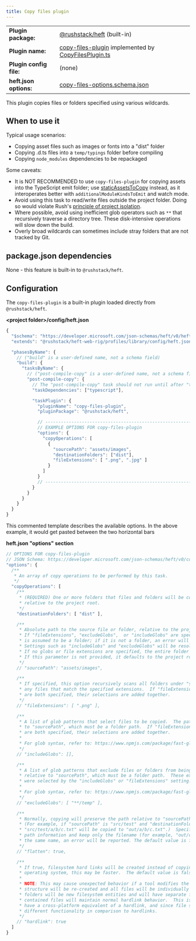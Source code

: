 ```yaml
---
title: Copy files plugin
---
```


<!-- prettier-ignore-start -->
|     |     |
| --- | --- |
| **Plugin package:** | [@rushstack/heft](https://github.com/microsoft/rushstack/tree/main/apps/heft) (built-in) |
| **Plugin name:** | [copy-files-plugin](https://github.com/microsoft/rushstack/blob/main/apps/heft/heft-plugin.json) implemented by [CopyFilesPlugin.ts](https://github.com/microsoft/rushstack/blob/main/apps/heft/src/plugins/CopyFilesPlugin.ts) |
| **Plugin config file:** | (none) |
| **heft.json options:** | [copy-files-options.schema.json](https://developer.microsoft.com/json-schemas/heft/v0/copy-files-options.schema.json) |
<!-- prettier-ignore-end -->

This plugin copies files or folders specified using various wildcards.

## When to use it

Typical usage scenarios:

- Copying asset files such as images or fonts into a "dist" folder
- Copying .d.ts files into a `temp/typings` folder before compiling
- Copying `node_modules` dependencies to be repackaged

Some caveats:

- It is NOT RECOMMENDED to use `copy-files-plugin` for copying assets into the TypeScript emit folder;
  use [staticAssetsToCopy](../plugins/typescript.md) instead, as it interoperates better with
  `additionalModuleKindsToEmit` and watch mode.
- Avoid using this task to read/write files outside the project folder. Doing so would violate Rush's
  [principle of project isolation](../tutorials/heft_and_rush.md).
- Where possible, avoid using inefficient glob operators such as `**` that recursively traverse a directory tree.
  These disk-intensive operations will slow down the build.
- Overly broad wildcards can sometimes include stray folders that are not tracked by Git.

## package.json dependencies

None - this feature is built-in to `@rushstack/heft`.

## Configuration

The `copy-files-plugin` is a built-in plugin loaded directly from `@rushstack/heft`.

**&lt;project folder&gt;/config/heft.json**

```js
{
  "$schema": "https://developer.microsoft.com/json-schemas/heft/v0/heft.schema.json",
  "extends": "@rushstack/heft-web-rig/profiles/library/config/heft.json",

  "phasesByName": {
    // ("build" is a user-defined name, not a schema field)
    "build": {
      "tasksByName": {
        // ("post-compile-copy" is a user-defined name, not a schema field)
        "post-compile-copy": {
          // The "post-compile-copy" task should not run until after "typescript" completes
          "taskDependencies": ["typescript"],

          "taskPlugin": {
            "pluginName": "copy-files-plugin",
            "pluginPackage": "@rushstack/heft",

            // --------------------------------------------------------------
            // EXAMPLE OPTIONS FOR copy-files-plugin
            "options": {
              "copyOperations": [
                {
                  "sourcePath": "assets/images",
                  "destinationFolders": ["dist"],
                  "fileExtensions": [ ".png", ".jpg" ]
                }
              ]
            }
            // --------------------------------------------------------------
          }
        }
      }
    }
  }
}
```

This commented template describes the available options. In the above example, it would get
pasted between the two horizontal bars

**heft.json "options" section**

```ts
// OPTIONS FOR copy-files-plugin
// JSON Schema: https://developer.microsoft.com/json-schemas/heft/v0/copy-files-options.schema.json
"options": {
  /**
   * An array of copy operations to be performed by this task.
   */
  "copyOperations": [
    /**
     * (REQUIRED) One or more folders that files and folders will be copied into,
     * relative to the project root.
     */
    "destinationFolders": [ "dist" ],

    /**
     * Absolute path to the source file or folder, relative to the project root.
     * If "fileExtensions", "excludeGlobs",  or "includeGlobs" are specified, then "sourcePath"
     * is assumed to be a folder; if it is not a folder, an error will be thrown.
     * Settings such as "includeGlobs" and "excludeGlobs" will be resolved relative to this path.
     * If no globs or file extensions are specified, the entire folder will be copied.
     * If this parameter is not provided, it defaults to the project root.
     */
    // "sourcePath": "assets/images",

    /**
     * If specified, this option recursively scans all folders under "sourcePath" and includes
     * any files that match the specified extensions.  If "fileExtensions" and "includeGlobs"
     * are both specified, their selections are added together.
     */
    // "fileExtensions": [ ".png" ],

    /**
     * A list of glob patterns that select files to be copied.  The paths are resolved relative
     * to "sourcePath", which must be a folder path.  If "fileExtensions" and "includeGlobs"
     * are both specified, their selections are added together.
     *
     * For glob syntax, refer to: https://www.npmjs.com/package/fast-glob
     */
    // "includeGlobs": [],

    /**
     * A list of glob patterns that exclude files or folders from being copied.  The paths are resolved
     * relative to "sourcePath", which must be a folder path.  These exclusions eliminate items that
     * were selected by the "includeGlobs" or "fileExtensions" setting.
     *
     * For glob syntax, refer to: https://www.npmjs.com/package/fast-glob
     */
    // "excludeGlobs": [ "**/temp" ],

    /**
     * Normally, copying will preserve the path relative to "sourcePath" under the destination folder.
     * (For example, if "sourcePath" is "src/test" and "destinationFolders" is ["out"], then
     * "src/test/a/b/c.txt" will be copied to "out/a/b/c.txt".)  Specify "flatten: true" to discard
     * path information and keep only the filename (for example, "out/c.txt").  If two files have
     * the same name, an error will be reported. The default value is false.
     */
    // "flatten": true,

    /**
     * If true, filesystem hard links will be created instead of copying the file.  Depending on the
     * operating system, this may be faster.  The default value is false.
     *
     * NOTE: This may cause unexpected behavior if a tool modifies the link. The contained directory
     * structure will be re-created and all files will be individually hardlinked.  This means that
     * folders will be new filesystem entities and will have separate folder metadata, while the
     * contained files will maintain normal hardlink behavior.  This is done since folders do not
     * have a cross-platform equivalent of a hardlink, and since file symlinks provide fundamentally
     * different functionality in comparison to hardlinks.
     */
    // "hardlink": true
  ]
}
```
